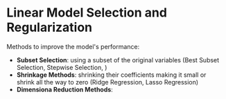 # Linear Model Selection and Regularization

Methods to improve the model's performance:

- **Subset Selection**: using a subset of the original variables (Best Subset Selection, Stepwise Selection, )
- **Shrinkage Methods**: shrinking their coefficients making it small or shrink all the way to zero (Ridge Regression, Lasso Regression)
- **Dimensiona Reduction Methods**:
